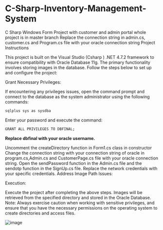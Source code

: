 # C-Sharp-Inventory-Management-System
C Sharp Windows Form Project with customer and admin portal whole project is in master branch 
Replace the connection string in admin.cs, customer.cs and Program.cs file with your oracle connection string Project Instructions

This project is built on the Visual Studio (Csharp ) .NET 4.7.2 framework to ensure compatibility with Oracle Database 11g. 
The primary functionality involves storing images in the database. 
Follow the steps below to set up and configure the project:

Grant Necessary Privileges:

If encountering any privileges issues, open the command prompt and connect to the database as the system administrator using the following commands:
```bash
sqlplus sys as sysdba
```
Enter your password and execute the command: 
```bash
GRANT ALL PRIVILEGES TO DBFINAL;
```
**Replace dbfinal with your oracle username.**


Uncomment the createDirectory function in Form1.cs class in constructor Change the connection string with your connection string of oracle in program.cs,Admin.cs and CustomerPage.cs file with your oracle connection string. Open the sendPassword function in the Admin.cs file and the sendotp function in the SignUp.cs file. Replace the network credentials with your specific credentials. Address Image Path Issues:

Execution:

Execute the project after completing the above steps. Images will be retrieved from the specified directory and stored in the Oracle Database. Note: Always exercise caution when working with sensitive privileges, and ensure that you have the necessary permissions on the operating system to create directories and access files.

![image](https://github.com/user-attachments/assets/c34560f7-6b90-4fa2-b250-1ff57bd60777)
